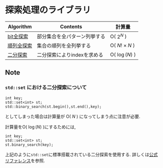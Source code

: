# 探索処理のライブラリ

|  Algorithm  |  Contents  |計算量|
| ---- | ----| ----|
|  [bit全探索](https://github.com/Nishikubo-Masato/AtCoder-Library/tree/main/Search/bitSearch/bitSearch.cpp)  |  部分集合を全パターン列挙する  |O( $2^N$ ) |
|  [順列全探索](https://github.com/Nishikubo-Masato/AtCoder-Library/tree/main/Search/permutation/permutation.cpp)  | 集合の順列を全列挙する  |O( $N!\times N$ ) |
|  [二分探索](https://github.com/Nishikubo-Masato/AtCoder-Library/tree/main/Search/binarySearch/binarySearch.cpp)  | 二分探索によりindexを求める  |O( $\log(N)$ ) |


## Note
### ```std::set``` における二分探索について
```
int key;
std::set<int> st;
std::binary_search(st.begin(),st.end(),key);
```
としてしまった場合は計算量が O( $N$ ) になってしまう点に注意が必要.

計算量をO( $\log(N)$ )にするためには,
```
int key;
std::set<int> st;
st.binary_search(key);
```
上記のように```std::set```に標準搭載されている二分探索を使用する.
詳しくは[公式リファレンス](https://cpprefjp.github.io/reference/algorithm/binary_search.html)を参照.
